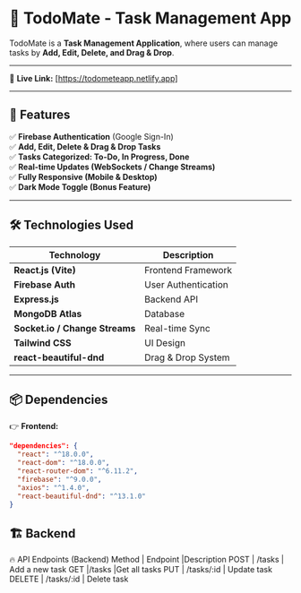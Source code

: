 # 📝 TodoMate - Task Management App

TodoMate is a **Task Management Application**, where users can manage tasks by **Add, Edit, Delete, and Drag & Drop**.

---

🚀 **Live Link:** [https://todometeapp.netlify.app]

---

## 📢 **Features**

✅ **Firebase Authentication** (Google Sign-In)  
✅ **Add, Edit, Delete & Drag & Drop Tasks**  
✅ **Tasks Categorized: To-Do, In Progress, Done**  
✅ **Real-time Updates (WebSockets / Change Streams)**  
✅ **Fully Responsive (Mobile & Desktop)**  
✅ **Dark Mode Toggle (Bonus Feature)**

---

## 🛠 **Technologies Used**

| Technology                     | Description         |
| ------------------------------ | ------------------- |
| **React.js (Vite)**            | Frontend Framework  |
| **Firebase Auth**              | User Authentication |
| **Express.js**                 | Backend API         |
| **MongoDB Atlas**              | Database            |
| **Socket.io / Change Streams** | Real-time Sync      |
| **Tailwind CSS**               | UI Design           |
| **react-beautiful-dnd**        | Drag & Drop System  |

---

## 📦 **Dependencies**

👉 **Frontend:**

```json
"dependencies": {
  "react": "^18.0.0",
  "react-dom": "^18.0.0",
  "react-router-dom": "^6.11.2",
  "firebase": "^9.0.0",
  "axios": "^1.4.0",
  "react-beautiful-dnd": "^13.1.0"
}
```

## 🏗 Backend

🔥 API Endpoints (Backend)
Method | Endpoint |Description
POST   | /tasks   | Add a new task
GET    |/tasks    |Get all tasks
PUT    | /tasks/:id | Update task
DELETE | /tasks/:id | Delete task
